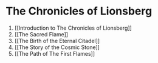 # The Chronicles of Lionsberg

1. [[Introduction to The Chronicles of Lionsberg]]  
2. [[The Sacred Flame]]  
3. [[The Birth of the Eternal Citadel]]  
4. [[The Story of the Cosmic Stone]]  
5. [[The Path of The First Flames]]  

